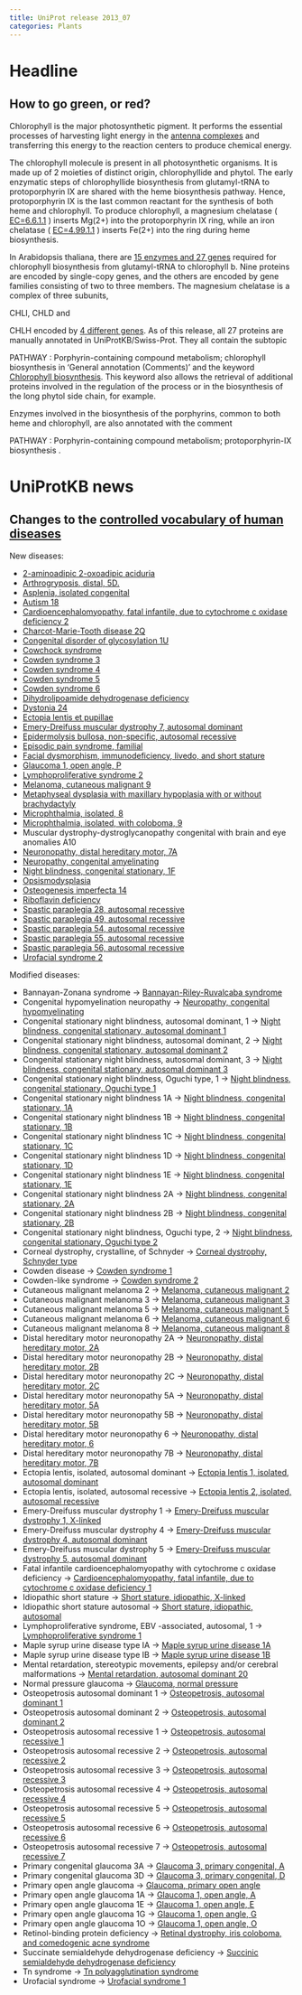 ```yaml
---
title: UniProt release 2013_07
categories: Plants
---
```


# Headline

## How to go green, or red?

Chlorophyll is the major photosynthetic pigment. It performs the essential processes of harvesting light energy in the [antenna complexes](http://en.wikipedia.org/wiki/Antenna_complex) and transferring this energy to the reaction centers to produce chemical energy.

The chlorophyll molecule is present in all photosynthetic organisms. It is made up of 2 moieties of distinct origin, chlorophyllide and phytol. The early enzymatic steps of chlorophyllide biosynthesis from glutamyl-tRNA to protoporphyrin IX are shared with the heme biosynthesis pathway. Hence, protoporphyrin IX is the last common reactant for the synthesis of both heme and chlorophyll. To produce chlorophyll, a magnesium chelatase ( [EC=6.6.1.1](http://enzyme.expasy.org/EC/6.6.1.1) ) inserts Mg(2+) into the protoporphyrin IX ring, while an iron chelatase ( [EC=4.99.1.1](http://enzyme.expasy.org/EC/4.99.1.1) ) inserts Fe(2+) into the ring during heme biosynthesis.

In Arabidopsis thaliana, there are [15 enzymes and 27 genes](http://www.ncbi.nlm.nih.gov/pubmed/15632054) required for chlorophyll biosynthesis from glutamyl-tRNA to chlorophyll b. Nine proteins are encoded by single-copy genes, and the others are encoded by gene families consisting of two to three members. The magnesium chelatase is a complex of three subunits,

CHLI, CHLD and

CHLH encoded by [4 different genes](http://www.uniprot.org/uniprot/?query=P16127+OR+Q5XF33+OR+Q9SJE1+OR+Q9FNB0). As of this release, all 27 proteins are manually annotated in UniProtKB/Swiss-Prot. They all contain the subtopic

PATHWAY : Porphyrin-containing compound metabolism; chlorophyll biosynthesis in ‘General annotation (Comments)’ and the keyword [Chlorophyll biosynthesis](http://www.uniprot.org/keywords/KW-0149). This keyword also allows the retrieval of additional proteins involved in the regulation of the process or in the biosynthesis of the long phytol side chain, for example.

Enzymes involved in the biosynthesis of the porphyrins, common to both heme and chlorophyll, are also annotated with the comment

PATHWAY : Porphyrin-containing compound metabolism; protoporphyrin-IX biosynthesis .

# UniProtKB news

## Changes to the [controlled vocabulary of human diseases](https://ftp.uniprot.org/pub/databases/uniprot/current_release/knowledgebase/complete/docs/humdisease)

New diseases:

-   [2-aminoadipic 2-oxoadipic aciduria](http://www.uniprot.org/diseases/DI-03673)
-   [Arthrogryposis, distal, 5D.](http://www.uniprot.org/diseases/DI-03688)
-   [Asplenia, isolated congenital](http://www.uniprot.org/diseases/DI-03692)
-   [Autism 18](http://www.uniprot.org/diseases/DI-03675)
-   [Cardioencephalomyopathy, fatal infantile, due to cytochrome c oxidase deficiency 2](http://www.uniprot.org/diseases/DI-03707)
-   [Charcot-Marie-Tooth disease 2Q](http://www.uniprot.org/diseases/DI-03672)
-   [Congenital disorder of glycosylation 1U](http://www.uniprot.org/diseases/DI-03685)
-   [Cowchock syndrome](http://www.uniprot.org/diseases/DI-03693)
-   [Cowden syndrome 3](http://www.uniprot.org/diseases/DI-03694)
-   [Cowden syndrome 4](http://www.uniprot.org/diseases/DI-03695)
-   [Cowden syndrome 5](http://www.uniprot.org/diseases/DI-03696)
-   [Cowden syndrome 6](http://www.uniprot.org/diseases/DI-03697)
-   [Dihydrolipoamide dehydrogenase deficiency](http://www.uniprot.org/diseases/DI-03698)
-   [Dystonia 24](http://www.uniprot.org/diseases/DI-03682)
-   [Ectopia lentis et pupillae](http://www.uniprot.org/diseases/DI-03690)
-   [Emery-Dreifuss muscular dystrophy 7, autosomal dominant](http://www.uniprot.org/diseases/DI-03705)
-   [Epidermolysis bullosa, non-specific, autosomal recessive](http://www.uniprot.org/diseases/DI-03676)
-   [Episodic pain syndrome, familial](http://www.uniprot.org/diseases/DI-03683)
-   [Facial dysmorphism, immunodeficiency, livedo, and short stature](http://www.uniprot.org/diseases/DI-03708)
-   [Glaucoma 1, open angle, P](http://www.uniprot.org/diseases/DI-03709)
-   [Lymphoproliferative syndrome 2](http://www.uniprot.org/diseases/DI-03702)
-   [Melanoma, cutaneous malignant 9](http://www.uniprot.org/diseases/DI-03701)
-   [Metaphyseal dysplasia with maxillary hypoplasia with or without brachydactyly](http://www.uniprot.org/diseases/DI-03699)
-   [Microphthalmia, isolated, 8](http://www.uniprot.org/diseases/DI-03703)
-   [Microphthalmia, isolated, with coloboma, 9](http://www.uniprot.org/diseases/DI-03704)
-   Muscular dystrophy-dystroglycanopathy congenital with brain and eye anomalies A10
-   [Neuronopathy, distal hereditary motor, 7A](http://www.uniprot.org/diseases/DI-03689)
-   [Neuropathy, congenital amyelinating](http://www.uniprot.org/diseases/DI-03700)
-   [Night blindness, congenital stationary, 1F](http://www.uniprot.org/diseases/DI-03687)
-   [Opsismodysplasia](http://www.uniprot.org/diseases/DI-03691)
-   [Osteogenesis imperfecta 14](http://www.uniprot.org/diseases/DI-03686)
-   [Riboflavin deficiency](http://www.uniprot.org/diseases/DI-03674)
-   [Spastic paraplegia 28, autosomal recessive](http://www.uniprot.org/diseases/DI-03678)
-   [Spastic paraplegia 49, autosomal recessive](http://www.uniprot.org/diseases/DI-03681)
-   [Spastic paraplegia 54, autosomal recessive](http://www.uniprot.org/diseases/DI-03677)
-   [Spastic paraplegia 55, autosomal recessive](http://www.uniprot.org/diseases/DI-03679)
-   [Spastic paraplegia 56, autosomal recessive](http://www.uniprot.org/diseases/DI-03680)
-   [Urofacial syndrome 2](http://www.uniprot.org/diseases/DI-03706)

Modified diseases:

-   Bannayan-Zonana syndrome -&gt; [Bannayan-Riley-Ruvalcaba syndrome](http://www.uniprot.org/diseases/DI-01268)
-   Congenital hypomyelination neuropathy -&gt; [Neuropathy, congenital hypomyelinating](http://www.uniprot.org/diseases/DI-00358)
-   Congenital stationary night blindness, autosomal dominant, 1 -&gt; [Night blindness, congenital stationary, autosomal dominant 1](http://www.uniprot.org/diseases/DI-00371)
-   Congenital stationary night blindness, autosomal dominant, 2 -&gt; [Night blindness, congenital stationary, autosomal dominant 2](http://www.uniprot.org/diseases/DI-00372)
-   Congenital stationary night blindness, autosomal dominant, 3 -&gt; [Night blindness, congenital stationary, autosomal dominant 3](http://www.uniprot.org/diseases/DI-00373)
-   Congenital stationary night blindness, Oguchi type, 1 -&gt; [Night blindness, congenital stationary, Oguchi type 1](http://www.uniprot.org/diseases/DI-00374)
-   Congenital stationary night blindness 1A -&gt; [Night blindness, congenital stationary, 1A](http://www.uniprot.org/diseases/DI-00375)
-   Congenital stationary night blindness 1B -&gt; [Night blindness, congenital stationary, 1B](http://www.uniprot.org/diseases/DI-00377)
-   Congenital stationary night blindness 1C -&gt; [Night blindness, congenital stationary, 1C](http://www.uniprot.org/diseases/DI-02588)
-   Congenital stationary night blindness 1D -&gt; [Night blindness, congenital stationary, 1D](http://www.uniprot.org/diseases/DI-03077)
-   Congenital stationary night blindness 1E -&gt; [Night blindness, congenital stationary, 1E](http://www.uniprot.org/diseases/DI-03426)
-   Congenital stationary night blindness 2A -&gt; [Night blindness, congenital stationary, 2A](http://www.uniprot.org/diseases/DI-00376)
-   Congenital stationary night blindness 2B -&gt; [Night blindness, congenital stationary, 2B](http://www.uniprot.org/diseases/DI-00378)
-   Congenital stationary night blindness, Oguchi type, 2 -&gt; [Night blindness, congenital stationary, Oguchi type 2](http://www.uniprot.org/diseases/DI-02770)
-   Corneal dystrophy, crystalline, of Schnyder -&gt; [Corneal dystrophy, Schnyder type](http://www.uniprot.org/diseases/DI-01457)
-   Cowden disease -&gt; [Cowden syndrome 1](http://www.uniprot.org/diseases/DI-01440)
-   Cowden-like syndrome -&gt; [Cowden syndrome 2](http://www.uniprot.org/diseases/DI-01441)
-   Cutaneous malignant melanoma 2 -&gt; [Melanoma, cutaneous malignant 2](http://www.uniprot.org/diseases/DI-01459)
-   Cutaneous malignant melanoma 3 -&gt; [Melanoma, cutaneous malignant 3](http://www.uniprot.org/diseases/DI-01460)
-   Cutaneous malignant melanoma 5 -&gt; [Melanoma, cutaneous malignant 5](http://www.uniprot.org/diseases/DI-02516)
-   Cutaneous malignant melanoma 6 -&gt; [Melanoma, cutaneous malignant 6](http://www.uniprot.org/diseases/DI-03126)
-   Cutaneous malignant melanoma 8 -&gt; [Melanoma, cutaneous malignant 8](http://www.uniprot.org/diseases/DI-03341)
-   Distal hereditary motor neuronopathy 2A -&gt; [Neuronopathy, distal hereditary motor, 2A](http://www.uniprot.org/diseases/DI-00400)
-   Distal hereditary motor neuronopathy 2B -&gt; [Neuronopathy, distal hereditary motor, 2B](http://www.uniprot.org/diseases/DI-00401)
-   Distal hereditary motor neuronopathy 2C -&gt; [Neuronopathy, distal hereditary motor, 2C](http://www.uniprot.org/diseases/DI-02769)
-   Distal hereditary motor neuronopathy 5A -&gt; [Neuronopathy, distal hereditary motor, 5A](http://www.uniprot.org/diseases/DI-00402)
-   Distal hereditary motor neuronopathy 5B -&gt; [Neuronopathy, distal hereditary motor, 5B](http://www.uniprot.org/diseases/DI-03508)
-   Distal hereditary motor neuronopathy 6 -&gt; [Neuronopathy, distal hereditary motor, 6](http://www.uniprot.org/diseases/DI-00403)
-   Distal hereditary motor neuronopathy 7B -&gt; [Neuronopathy, distal hereditary motor, 7B](http://www.uniprot.org/diseases/DI-00404)
-   Ectopia lentis, isolated, autosomal dominant -&gt; [Ectopia lentis 1, isolated, autosomal dominant](http://www.uniprot.org/diseases/DI-01839)
-   Ectopia lentis, isolated, autosomal recessive -&gt; [Ectopia lentis 2, isolated, autosomal recessive](http://www.uniprot.org/diseases/DI-01244)
-   Emery-Dreifuss muscular dystrophy 1 -&gt; [Emery-Dreifuss muscular dystrophy 1, X-linked](http://www.uniprot.org/diseases/DI-02444)
-   Emery-Dreifuss muscular dystrophy 4 -&gt; [Emery-Dreifuss muscular dystrophy 4, autosomal dominant](http://www.uniprot.org/diseases/DI-02519)
-   Emery-Dreifuss muscular dystrophy 5 -&gt; [Emery-Dreifuss muscular dystrophy 5, autosomal dominant](http://www.uniprot.org/diseases/DI-02520)
-   Fatal infantile cardioencephalomyopathy with cytochrome c oxidase deficiency -&gt; [Cardioencephalomyopathy, fatal infantile, due to cytochrome c oxidase deficiency 1](http://www.uniprot.org/diseases/DI-01608)
-   Idiopathic short stature -&gt; [Short stature, idiopathic, X-linked](http://www.uniprot.org/diseases/DI-01807)
-   Idiopathic short stature autosomal -&gt; [Short stature, idiopathic, autosomal](http://www.uniprot.org/diseases/DI-02300)
-   Lymphoproliferative syndrome, EBV -associated, autosomal, 1 -&gt; [Lymphoproliferative syndrome 1](http://www.uniprot.org/diseases/DI-02628)
-   Maple syrup urine disease type IA -&gt; [Maple syrup urine disease 1A](http://www.uniprot.org/diseases/DI-01936)
-   Maple syrup urine disease type IB -&gt; [Maple syrup urine disease 1B](http://www.uniprot.org/diseases/DI-01937)
-   Mental retardation, stereotypic movements, epilepsy and/or cerebral malformations -&gt; [Mental retardation, autosomal dominant 20](http://www.uniprot.org/diseases/DI-02856)
-   Normal pressure glaucoma -&gt; [Glaucoma, normal pressure](http://www.uniprot.org/diseases/DI-00879)
-   Osteopetrosis autosomal dominant 1 -&gt; [Osteopetrosis, autosomal dominant 1](http://www.uniprot.org/diseases/DI-00884)
-   Osteopetrosis autosomal dominant 2 -&gt; [Osteopetrosis, autosomal dominant 2](http://www.uniprot.org/diseases/DI-00885)
-   Osteopetrosis autosomal recessive 1 -&gt; [Osteopetrosis, autosomal recessive 1](http://www.uniprot.org/diseases/DI-00886)
-   Osteopetrosis autosomal recessive 2 -&gt; [Osteopetrosis, autosomal recessive 2](http://www.uniprot.org/diseases/DI-00887)
-   Osteopetrosis autosomal recessive 3 -&gt; [Osteopetrosis, autosomal recessive 3](http://www.uniprot.org/diseases/DI-01252)
-   Osteopetrosis autosomal recessive 4 -&gt; [Osteopetrosis, autosomal recessive 4](http://www.uniprot.org/diseases/DI-00888)
-   Osteopetrosis autosomal recessive 5 -&gt; [Osteopetrosis, autosomal recessive 5](http://www.uniprot.org/diseases/DI-00889)
-   Osteopetrosis autosomal recessive 6 -&gt; [Osteopetrosis, autosomal recessive 6](http://www.uniprot.org/diseases/DI-01253)
-   Osteopetrosis autosomal recessive 7 -&gt; [Osteopetrosis, autosomal recessive 7](http://www.uniprot.org/diseases/DI-00890)
-   Primary congenital glaucoma 3A -&gt; [Glaucoma 3, primary congenital, A](http://www.uniprot.org/diseases/DI-00935)
-   Primary congenital glaucoma 3D -&gt; [Glaucoma 3, primary congenital, D](http://www.uniprot.org/diseases/DI-02595)
-   Primary open angle glaucoma -&gt; [Glaucoma, primary open angle](http://www.uniprot.org/diseases/DI-00936)
-   Primary open angle glaucoma 1A -&gt; [Glaucoma 1, open angle, A](http://www.uniprot.org/diseases/DI-00937)
-   Primary open angle glaucoma 1E -&gt; [Glaucoma 1, open angle, E](http://www.uniprot.org/diseases/DI-00938)
-   Primary open angle glaucoma 1G -&gt; [Glaucoma 1, open angle, G](http://www.uniprot.org/diseases/DI-00939)
-   Primary open angle glaucoma 1O -&gt; [Glaucoma 1, open angle, O](http://www.uniprot.org/diseases/DI-02594)
-   Retinol-binding protein deficiency -&gt; [Retinal dystrophy, iris coloboma, and comedogenic acne syndrome](http://www.uniprot.org/diseases/DI-02265)
-   Succinate semialdehyde dehydrogenase deficiency -&gt; [Succinic semialdehyde dehydrogenase deficiency](http://www.uniprot.org/diseases/DI-02345)
-   Tn syndrome -&gt; [Tn polyagglutination syndrome](http://www.uniprot.org/diseases/DI-02372)
-   Urofacial syndrome -&gt; [Urofacial syndrome 1](http://www.uniprot.org/diseases/DI-02762)

